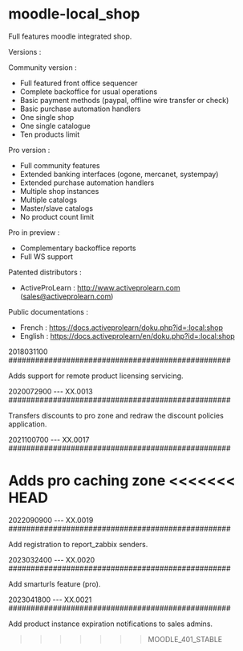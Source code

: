 # moodle-local_shop

Full features moodle integrated shop.

Versions : 

Community version :
   - Full featured front office sequencer
   - Complete backoffice for usual operations
   - Basic payment methods (paypal, offline wire transfer or check)
   - Basic purchase automation handlers
   - One single shop
   - One single catalogue
   - Ten products limit

Pro version :
   - Full community features
   - Extended banking interfaces (ogone, mercanet, systempay)
   - Extended purchase automation handlers
   - Multiple shop instances
   - Multiple catalogs
   - Master/slave catalogs
   - No product count limit

Pro in preview :
   - Complementary backoffice reports
   - Full WS support

Patented distributors :

   - ActiveProLearn : http://www.activeprolearn.com (sales@activeprolearn.com)

Public documentations : 

   - French : https://docs.activeprolearn/doku.php?id=:local:shop
   - English : https://docs.activeprolearn/en/doku.php?id=:local:shop

2018031100
##################################################

Adds support for remote product licensing servicing.

2020072900 --- XX.0013
##################################################

Transfers discounts to pro zone and redraw the discount policies application.

2021100700 --- XX.0017
##################################################

Adds pro caching zone
<<<<<<< HEAD
=======

2022090900 --- XX.0019
##################################################

Add registration to report_zabbix senders.

2023032400 --- XX.0020
##################################################

Add smarturls feature (pro).

2023041800 --- XX.0021
##################################################

Add product instance expiration notifications to sales admins.
>>>>>>> MOODLE_401_STABLE

